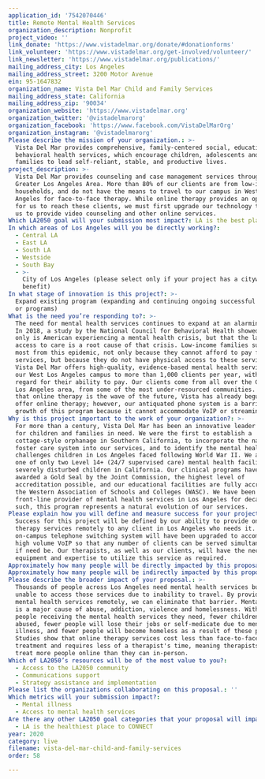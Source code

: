 ```yaml
---
application_id: '7542070446'
title: Remote Mental Health Services
organization_description: Nonprofit
project_video: ''
link_donate: 'https://www.vistadelmar.org/donate/#donationforms'
link_volunteer: 'https://www.vistadelmar.org/get-involved/volunteer/'
link_newsletter: 'https://www.vistadelmar.org/publications/'
mailing_address_city: Los Angeles
mailing_address_street: 3200 Motor Avenue
ein: 95-1647832
organization_name: Vista Del Mar Child and Family Services
mailing_address_state: California
mailing_address_zip: '90034'
organization_website: 'https://www.vistadelmar.org'
organization_twitter: '@vistadelmarorg'
organization_facebook: 'https://www.facebook.com/VistaDelMarOrg'
organization_instagram: '@vistadelmarorg'
Please describe the mission of your organization.: >-
  Vista Del Mar provides comprehensive, family-centered social, educational, and
  behavioral health services, which encourage children, adolescents and their
  families to lead self-reliant, stable, and productive lives.
project_description: >-
  Vista Del Mar provides counseling and case management services throughout the
  Greater Los Angeles Area. More than 80% of our clients are from low-income
  households, and do not have the means to travel to our campus in West Los
  Angeles for face-to-face therapy. While online therapy provides an opportunity
  for us to reach these clients, we must first upgrade our technology to enable
  us to provide video counseling and other online services.
Which LA2050 goal will your submission most impact?: LA is the best place to LIVE
In which areas of Los Angeles will you be directly working?:
  - Central LA
  - East LA
  - South LA
  - Westside
  - South Bay
  - >-
    City of Los Angeles (please select only if your project has a citywide
    benefit)
In what stage of innovation is this project?: >-
  Expand existing program (expanding and continuing ongoing successful projects
  or programs)
What is the need you’re responding to?: >-
  The need for mental health services continues to expand at an alarming rate.
  In 2018, a study by the National Council for Behavioral Health showed that not
  only is American experiencing a mental health crisis, but that the lack of
  access to care is a root cause of that crisis. Low-income families suffer the
  most from this epidemic, not only because they cannot afford to pay for
  services, but because they do not have physical access to these services.
  Vista Del Mar offers high-quality, evidence-based mental health services on
  our West Los Angeles campus to more than 1,000 clients per year, without
  regard for their ability to pay. Our clients come from all over the Greater
  Los Angeles area, from some of the most under-resourced communities. Knowing
  that online therapy is the wave of the future, Vista has already begun to
  offer online therapy; however, our antiquated phone system is a barrier to the
  growth of this program because it cannot accommodate VoIP or streaming video.
Why is this project important to the work of your organization?: >-
  For more than a century, Vista Del Mar has been an innovative leader in caring
  for children and families in need. We were the first to establish a
  cottage-style orphanage in Southern California, to incorporate the nascent
  foster care system into our services, and to identify the mental health
  challenges children in Los Angeles faced following World War II. We also built
  one of only two Level 14+ (24/7 supervised care) mental health facilities for
  severely disturbed children in California. Our clinical programs have been
  awarded a Gold Seal by the Joint Commission, the highest level of
  accreditation possible, and our educational facilities are fully accredited by
  the Western Association of Schools and Colleges (WASC). We have been a major
  front-line provider of mental health services in Los Angeles for decades; as
  such, this program represents a natural evolution of our services.
Please explain how you will define and measure success for your project.: >-
  Success for this project will be defined by our ability to provide online
  therapy services remotely to any client in Los Angeles who needs it. Our
  on-campus telephone switching system will have been upgraded to accommodate
  high volume VoIP so that any number of clients can be served simultaneously,
  if need be. Our therapists, as well as our clients, will have the necessary
  equipment and expertise to utilize this service as required.
Approximately how many people will be directly impacted by this proposal?: '1000'
Approximately how many people will be indirectly impacted by this proposal?: '5000'
Please describe the broader impact of your proposal.: >-
  Thousands of people across Los Angeles need mental health services but are
  unable to access those services due to inability to travel. By providing
  mental health services remotely, we can eliminate that barrier. Mental health
  is a major cause of abuse, addiction, violence and homelessness. With more
  people receiving the mental health services they need, fewer children will be
  abused, fewer people will lose their jobs or self-medicate due to mental
  illness, and fewer people will become homeless as a result of these problems.
  Studies show that online therapy services cost less than face-to-face
  treatment and requires less of a therapist's time, meaning therapists can
  treat more people online than they can in-person.
Which of LA2050’s resources will be of the most value to you?:
  - Access to the LA2050 community
  - Communications support
  - Strategy assistance and implementation
Please list the organizations collaborating on this proposal.: ''
Which metrics will your submission impact?:
  - Mental illness
  - Access to mental health services
Are there any other LA2050 goal categories that your proposal will impact?:
  - LA is the healthiest place to CONNECT
year: 2020
category: live
filename: vista-del-mar-child-and-family-services
order: 58

---
```

